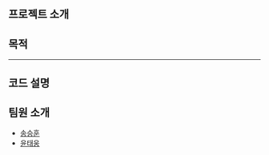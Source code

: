 ## 프로젝트 소개
## 목적
---
## 코드 설명
## 팀원 소개
- [송승훈](https://github.com/addinedu-amr-2th/robot-repo-4/tree/ssh)
- [윤태웅](https://github.com/addinedu-amr-2th/robot-repo-4/tree/ytw)

